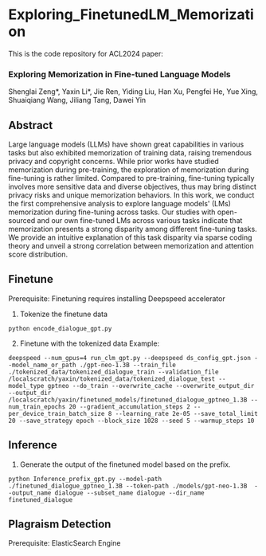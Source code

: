 # Exploring_FinetunedLM_Memorization
This is the code repository for ACL2024 paper: 
### Exploring Memorization in Fine-tuned Language Models
Shenglai Zeng*, Yaxin Li*, Jie Ren, Yiding Liu, Han Xu, Pengfei He, Yue Xing, Shuaiqiang Wang, Jiliang Tang, Dawei Yin

## Abstract
Large language models (LLMs) have shown great capabilities in various tasks but also exhibited memorization of training data, raising tremendous privacy and copyright concerns. While prior works have studied memorization during pre-training, the exploration of memorization during fine-tuning is rather limited. Compared to pre-training, fine-tuning typically involves more sensitive data and diverse objectives, thus may bring distinct privacy risks and unique memorization behaviors. In this work, we conduct the first comprehensive analysis to explore language models' (LMs) memorization during fine-tuning across tasks. Our studies with open-sourced and our own fine-tuned LMs across various tasks indicate that memorization presents a strong disparity among different fine-tuning tasks. We provide an intuitive explanation of this task disparity via sparse coding theory and unveil a strong correlation between memorization and attention score distribution.

## Finetune
Prerequisite: Finetuning requires installing Deepspeed accelerator
1. Tokenize the finetune data
```
python encode_dialogue_gpt.py
```

2. Finetune with the tokenized data
Example:
```
deepspeed --num_gpus=4 run_clm_gpt.py --deepspeed ds_config_gpt.json --model_name_or_path ./gpt-neo-1.3B --train_file ./tokenized_data/tokenized_dialogue_train --validation_file /localscratch/yaxin/tokenized_data/tokenized_dialogue_test --model_type gptneo --do_train --overwrite_cache --overwrite_output_dir --output_dir /localscratch/yaxin/finetuned_models/finetuned_dialogue_gptneo_1.3B --num_train_epochs 20 --gradient_accumulation_steps 2 --per_device_train_batch_size 8 --learning_rate 2e-05 --save_total_limit 20 --save_strategy epoch --block_size 1028 --seed 5 --warmup_steps 10
```

## Inference
1. Generate the output of the finetuned model based on the prefix.
```
python Inference_prefix_gpt.py --model-path ./finetuned_dialogue_gptneo_1.3B --token-path ./models/gpt-neo-1.3B  --output_name dialogue --subset_name dialogue --dir_name finetuned_dialogue
```

## Plagraism Detection 
Prerequisite: ElasticSearch Engine
